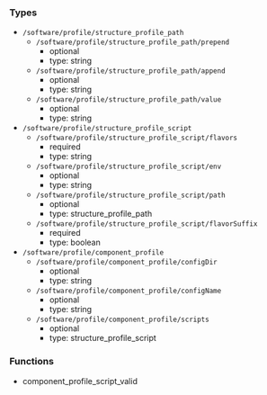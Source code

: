 ### Types

- `/software/profile/structure_profile_path`
    - `/software/profile/structure_profile_path/prepend`
        - optional
        - type: string
    - `/software/profile/structure_profile_path/append`
        - optional
        - type: string
    - `/software/profile/structure_profile_path/value`
        - optional
        - type: string
- `/software/profile/structure_profile_script`
    - `/software/profile/structure_profile_script/flavors`
        - required
        - type: string
    - `/software/profile/structure_profile_script/env`
        - optional
        - type: string
    - `/software/profile/structure_profile_script/path`
        - optional
        - type: structure_profile_path
    - `/software/profile/structure_profile_script/flavorSuffix`
        - required
        - type: boolean
- `/software/profile/component_profile`
    - `/software/profile/component_profile/configDir`
        - optional
        - type: string
    - `/software/profile/component_profile/configName`
        - optional
        - type: string
    - `/software/profile/component_profile/scripts`
        - optional
        - type: structure_profile_script

### Functions

  - component_profile_script_valid

